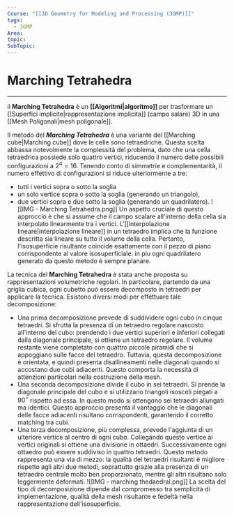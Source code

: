 ```yaml
---
Course: "[[3D Geometry for Modeling and Processing (3GMP)]]"
tags:
  - 3GMP
Area: 
topic: 
SubTopic: 
---
```


# Marching Tetrahedra
---
il __Marching Tetrahedra__ è un **[[Algoritmi|algoritmo]]** per trasformare un [[Superfici implicite|rappresentazione implicita]] (campo salare) 3D in una [[Mesh Poligonali|mesh poligonale]].


Il metodo del ***Marching Tetrahedra*** è una variante del [[Marching cube|Marching cube]] dove le celle sono  tetraedriche. Questa scelta abbassa notevolmente la complessità del problema, dato che una cella tetraedrica possiede solo quattro vertici, riducendo il numero delle possibili configurazioni a $2^4 = 16$. Tenendo conto di simmetrie e complementarità, il numero effettivo di configurazioni si riduce ulteriormente a tre: 
- tutti i vertici sopra o sotto la soglia
- un solo vertice sopra o sotto la soglia (generando un triangolo), 
- due vertici sopra e due sotto la soglia (generando un quadrilatero).
![[IMG - Marching Tetrahedra.png]]
Un aspetto cruciale di questo approccio è che si assume che il campo scalare all'interno della cella sia interpolato linearmente tra i vertici. 
L'[[interpolazione lineare|interpolazione lineare]] in un tetraedro implica che la funzione descritta sia lineare su tutto il volume della cella. Pertanto, l'isosuperficie risultante coincide esattamente con il pezzo di piano corrispondente al valore isosuperficiale. in piu ogni quadrilatero generato da questo metodo è sempre planare.

La tecnica del **Marching Tetrahedra** è stata anche proposta su rappresentazioni volumetriche regolari. In particolare, partendo da una griglia cubica, ogni cubetto può essere decomposto in tetraedri per applicare la tecnica. Esistono diversi modi per effettuare tale decomposizione:
- Una prima decomposizione prevede di suddividere ogni cubo in cinque tetraedri. Si sfrutta la presenza di un tetraedro regolare nascosto all'interno del cubo: prendendo i due vertici superiori e inferiori collegati dalla diagonale principale, si ottiene un tetraedro regolare. Il volume restante viene completato con quattro piccole piramidi che si appoggiano sulle facce del tetraedro. Tuttavia, questa decomposizione è orientata, e quindi presenta disallineamenti nelle diagonali quando si accostano due cubi adiacenti. Questo comporta la necessità di attenzioni particolari nella costruzione della mesh.
- Una seconda decomposizione divide il cubo in sei tetraedri. Si prende la diagonale principale del cubo e si utilizzano triangoli isosceli piegati a $90^\circ$ rispetto ad essa. In questo modo si ottengono sei tetraedri allungati ma identici. Questo approccio presenta il vantaggio che le diagonali delle facce adiacenti risultano corrispondenti, garantendo il corretto matching tra cubi.
- Una terza decomposizione, più complessa, prevede l'aggiunta di un ulteriore vertice al centro di ogni cubo. Collegando questo vertice ai vertici originali si ottiene una divisione in ottaedri. Successivamente ogni ottaedro può essere suddiviso in quattro tetraedri. Questo metodo rappresenta una via di mezzo: la qualità dei tetraedri risultanti è migliore rispetto agli altri due metodi, soprattutto grazie alla presenza di un tetraedro centrale molto ben proporzionato, mentre gli altri risultano solo leggermente deformati.
![[IMG - marching thedaedral.png]]
La scelta del tipo di decomposizione dipende dal compromesso tra semplicità di implementazione, qualità della mesh risultante e fedeltà nella rappresentazione dell'isosuperficie.
